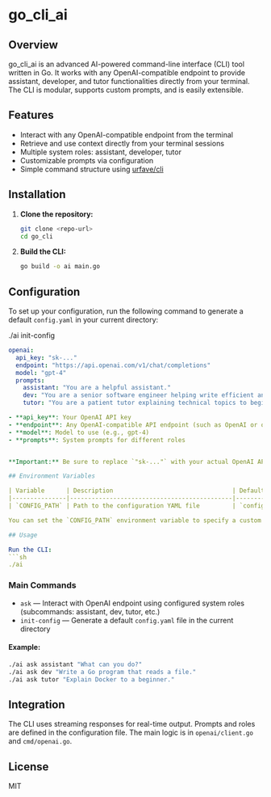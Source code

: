 # go_cli_ai

## Overview

go_cli_ai is an advanced AI-powered command-line interface (CLI) tool written in Go. It works with any OpenAI-compatible endpoint to provide assistant, developer, and tutor functionalities directly from your terminal. The CLI is modular, supports custom prompts, and is easily extensible.

## Features
- Interact with any OpenAI-compatible endpoint from the terminal
- Retrieve and use context directly from your terminal sessions
- Multiple system roles: assistant, developer, tutor
- Customizable prompts via configuration
- Simple command structure using [urfave/cli](https://github.com/urfave/cli)

## Installation

1. **Clone the repository:**
   ```sh
   git clone <repo-url>
   cd go_cli
   ```
2. **Build the CLI:**
   ```sh
   go build -o ai main.go
   ```

## Configuration

To set up your configuration, run the following command to generate a default `config.yaml` in your current directory:

./ai init-config


```yaml
openai:
  api_key: "sk-..."
  endpoint: "https://api.openai.com/v1/chat/completions"
  model: "gpt-4"
  prompts:
    assistant: "You are a helpful assistant."
    dev: "You are a senior software engineer helping write efficient and secure code."
    tutor: "You are a patient tutor explaining technical topics to beginners."

- **api_key**: Your OpenAI API key
- **endpoint**: Any OpenAI-compatible API endpoint (such as OpenAI or open-source alternatives)
- **model**: Model to use (e.g., gpt-4)
- **prompts**: System prompts for different roles


**Important:** Be sure to replace `"sk-..."` with your actual OpenAI API key in the `api_key` field before using the CLI. Without a valid API key, requests to the OpenAI endpoint will not work.

## Environment Variables

| Variable      | Description                                 | Default        |
|---------------|---------------------------------------------|----------------|
| `CONFIG_PATH` | Path to the configuration YAML file         | `config.yaml`  |

You can set the `CONFIG_PATH` environment variable to specify a custom configuration file location. If not set, the CLI will look for `config.yaml` in the current directory.

## Usage

Run the CLI:
```sh
./ai
```

### Main Commands

- `ask` — Interact with OpenAI endpoint using configured system roles (subcommands: assistant, dev, tutor, etc.)
- `init-config` — Generate a default `config.yaml` file in the current directory

#### Example:
```sh
./ai ask assistant "What can you do?"
./ai ask dev "Write a Go program that reads a file."
./ai ask tutor "Explain Docker to a beginner."
```

##  Integration

The CLI uses streaming responses for real-time output. Prompts and roles are defined in the configuration file. The main logic is in `openai/client.go` and `cmd/openai.go`.

## License

MIT




